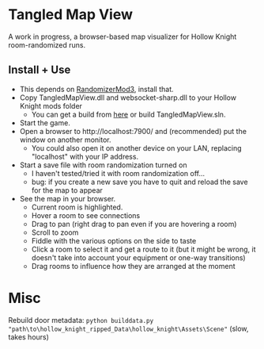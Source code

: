 # Tangled Map View

A work in progress, a browser-based map visualizer for Hollow Knight room-randomized runs.


## Install + Use

- This depends on [RandomizerMod3](https://github.com/homothetyhk/HollowKnight.RandomizerMod), install that.
- Copy TangledMapView.dll and websocket-sharp.dll to your Hollow Knight mods folder
	- You can get a build from [here](https://github.com/sirbrialliance/TangledMapView/releases) or build TangledMapView.sln.
- Start the game.
- Open a browser to http://localhost:7900/ and (recommended) put the window on another monitor.
	- You could also open it on another device on your LAN, replacing "localhost" with your IP address.
- Start a save file with room randomization turned on
	- I haven't tested/tried it with room randomization off...
	- bug: if you create a new save you have to quit and reload the save for the map to appear
- See the map in your browser.
	- Current room is highlighted.
	- Hover a room to see connections
	- Drag to pan (right drag to pan even if you are hovering a room)
	- Scroll to zoom
	- Fiddle with the various options on the side to taste
	- Click a room to select it and get a route to it (but it might be wrong, it doesn't take into account your equipment or one-way transitions)
	- Drag rooms to influence how they are arranged at the moment



# Misc

Rebuild door metadata: `python builddata.py "path\to\hollow_knight_ripped_Data\hollow_knight\Assets\Scene"` (slow, takes hours)

